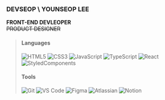 ### DEVSEOP \ YOUNSEOP LEE

**FRONT-END DEVLEOPER**</br>
~~PRODUCT DESIGNER~~

> #### Languages ####
> ![HTML5](https://img.shields.io/badge/HTML5-E34F26.svg?&style=for-the-badge&logo=HTML5&logoColor=white)
> ![CSS3](https://img.shields.io/badge/CSS3-1572B6.svg?&style=for-the-badge&logo=CSS3&logoColor=white)
> ![JavaScript](https://img.shields.io/badge/JavaScript-F7DF1E.svg?&style=for-the-badge&logo=JavaScript&logoColor=black)
> ![TypeScript](https://img.shields.io/badge/typescript-3178C6.svg?&style=for-the-badge&logo=typescript&logoColor=white)
> ![React](https://img.shields.io/badge/React-61DAFB.svg?&style=for-the-badge&logo=React&logoColor=black)
> ![StyledComponents](https://img.shields.io/badge/styled%20components-DB7093.svg?style=for-the-badge&logo=styledcomponents&logoColor=white)
> 
> #### Tools ####
> ![Git](https://img.shields.io/badge/Git-F05032.svg?&style=for-the-badge&logo=Git&logoColor=white)
> ![VS Code](https://img.shields.io/badge/VS%20Code-007ACC.svg?&style=for-the-badge&logo=Visual%20Studio%20Code&logoColor=white)
> ![Figma](https://img.shields.io/badge/Figma-F24E1E.svg?&style=for-the-badge&logo=Figma&logoColor=white)
> ![Atlassian](https://img.shields.io/badge/atlassian-0052CC.svg?&style=for-the-badge&logo=atlassian&logoColor=white)
> ![Notion](https://img.shields.io/badge/Notion-000000.svg?&style=for-the-badge&logo=Notion&logoColor=white)
